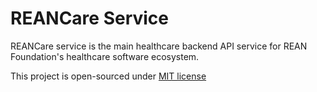 # REANCare Service

REANCare service is the main healthcare backend API service for REAN Foundation's healthcare software ecosystem.

This project is open-sourced under [MIT license](./LICENSE)

